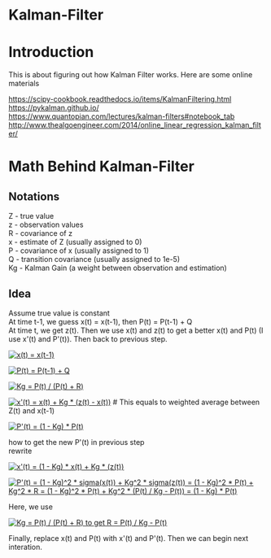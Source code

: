 Kalman-Filter
=

# Introduction
This is about figuring out how Kalman Filter works. Here are some online materials

https://scipy-cookbook.readthedocs.io/items/KalmanFiltering.html     
https://pykalman.github.io/     
https://www.quantopian.com/lectures/kalman-filters#notebook_tab     
http://www.thealgoengineer.com/2014/online_linear_regression_kalman_filter/     

# Math Behind Kalman-Filter

## Notations

Z - true value    
z - observation values    
R - covariance of z    
x - estimate of Z (usually assigned to 0)    
P - covariance of x (usually assigned to 1)    
Q - transition covariance (usually assigned to 1e-5)    
Kg - Kalman Gain (a weight between observation and estimation)    

## Idea
Assume true value is constant     
At time t-1, we guess x(t) = x(t-1), then P(t) = P(t-1) + Q     
At time t, we get z(t). Then we use x(t) and z(t) to get a better x(t) and P(t) (I use x'(t) and P'(t)). Then back to previous step.

<a href="https://www.codecogs.com/eqnedit.php?latex=x(t)&space;=&space;x(t-1)" target="_blank"><img src="https://latex.codecogs.com/gif.latex?x(t)&space;=&space;x(t-1)" title="x(t) = x(t-1)" /></a>

<a href="https://www.codecogs.com/eqnedit.php?latex=P(t)&space;=&space;P(t-1)&space;&plus;&space;Q" target="_blank"><img src="https://latex.codecogs.com/gif.latex?P(t)&space;=&space;P(t-1)&space;&plus;&space;Q" title="P(t) = P(t-1) + Q" /></a>

<a href="https://www.codecogs.com/eqnedit.php?latex=Kg&space;=&space;P(t)&space;/&space;(P(t)&space;&plus;&space;R)" target="_blank"><img src="https://latex.codecogs.com/gif.latex?Kg&space;=&space;P(t)&space;/&space;(P(t)&space;&plus;&space;R)" title="Kg = P(t) / (P(t) + R)" /></a>

<a href="https://www.codecogs.com/eqnedit.php?latex=x'(t)&space;=&space;x(t)&space;&plus;&space;Kg&space;*&space;(z(t)&space;-&space;x(t))" target="_blank"><img src="https://latex.codecogs.com/gif.latex?x'(t)&space;=&space;x(t)&space;&plus;&space;Kg&space;*&space;(z(t)&space;-&space;x(t))" title="x'(t) = x(t) + Kg * (z(t) - x(t))" /></a> # This equals to weighted average between Z(t) and x(t-1)

<a href="https://www.codecogs.com/eqnedit.php?latex=P'(t)&space;=&space;(1&space;-&space;Kg)&space;*&space;P(t)" target="_blank"><img src="https://latex.codecogs.com/gif.latex?P'(t)&space;=&space;(1&space;-&space;Kg)&space;*&space;P(t)" title="P'(t) = (1 - Kg) * P(t)" /></a>   

how to get the new P'(t) in previous step     
rewrite

<a href="https://www.codecogs.com/eqnedit.php?latex=x'(t)&space;=&space;(1&space;-&space;Kg)&space;*&space;x(t)&space;&plus;&space;Kg&space;*&space;(z(t))" target="_blank"><img src="https://latex.codecogs.com/gif.latex?x'(t)&space;=&space;(1&space;-&space;Kg)&space;*&space;x(t)&space;&plus;&space;Kg&space;*&space;(z(t))" title="x'(t) = (1 - Kg) * x(t) + Kg * (z(t))" /></a>

<a href="https://www.codecogs.com/eqnedit.php?latex=P'(t)&space;=&space;(1&space;-&space;Kg)^2&space;*&space;sigma(x(t))&space;&plus;&space;Kg^2&space;*&space;sigma(z(t))&space;=&space;(1&space;-&space;Kg)^2&space;*&space;P(t)&space;&plus;&space;Kg^2&space;*&space;R&space;=&space;(1&space;-&space;Kg)^2&space;*&space;P(t)&space;&plus;&space;Kg^2&space;*&space;(P(t)&space;/&space;Kg&space;-&space;P(t))&space;=&space;(1&space;-&space;Kg)&space;*&space;P(t)" target="_blank"><img src="https://latex.codecogs.com/gif.latex?P'(t)&space;=&space;(1&space;-&space;Kg)^2&space;*&space;sigma(x(t))&space;&plus;&space;Kg^2&space;*&space;sigma(z(t))&space;=&space;(1&space;-&space;Kg)^2&space;*&space;P(t)&space;&plus;&space;Kg^2&space;*&space;R&space;=&space;(1&space;-&space;Kg)^2&space;*&space;P(t)&space;&plus;&space;Kg^2&space;*&space;(P(t)&space;/&space;Kg&space;-&space;P(t))&space;=&space;(1&space;-&space;Kg)&space;*&space;P(t)" title="P'(t) = (1 - Kg)^2 * sigma(x(t)) + Kg^2 * sigma(z(t)) = (1 - Kg)^2 * P(t) + Kg^2 * R = (1 - Kg)^2 * P(t) + Kg^2 * (P(t) / Kg - P(t)) = (1 - Kg) * P(t)" /></a>
 
 Here, we use
 
 <a href="https://www.codecogs.com/eqnedit.php?latex=Kg&space;=&space;P(t)&space;/&space;(P(t)&space;&plus;&space;R)&space;to&space;get&space;R&space;=&space;P(t)&space;/&space;Kg&space;-&space;P(t)" target="_blank"><img src="https://latex.codecogs.com/gif.latex?Kg&space;=&space;P(t)&space;/&space;(P(t)&space;&plus;&space;R)&space;to&space;get&space;R&space;=&space;P(t)&space;/&space;Kg&space;-&space;P(t)" title="Kg = P(t) / (P(t) + R) to get R = P(t) / Kg - P(t)" /></a>
       
Finally, replace x(t) and P(t) with x'(t) and P'(t). Then we can begin next interation.
